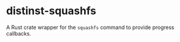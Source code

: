 # distinst-squashfs

A Rust crate wrapper for the `squashfs` command to provide progress callbacks.
